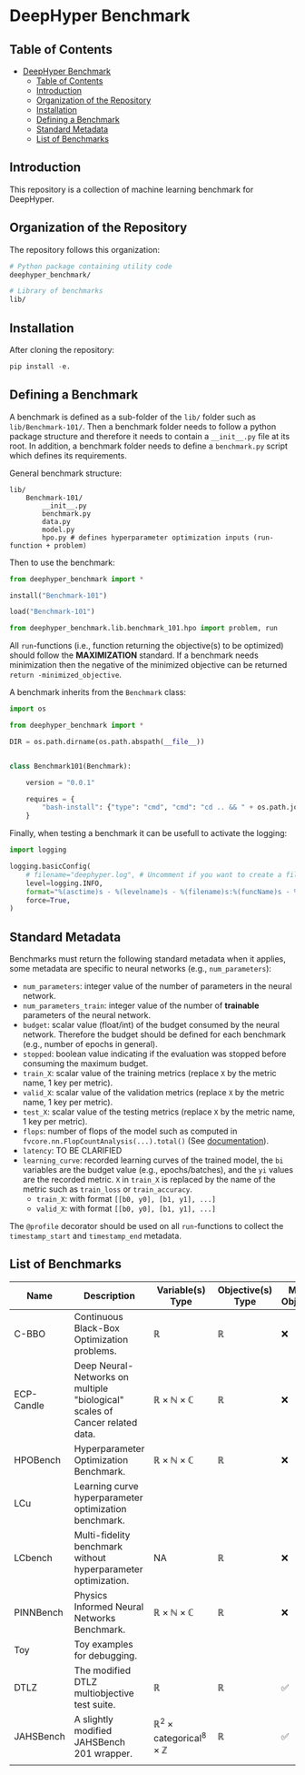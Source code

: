 # DeepHyper Benchmark

## Table of Contents

- [DeepHyper Benchmark](#deephyper-benchmark)
  - [Table of Contents](#table-of-contents)
  - [Introduction](#introduction)
  - [Organization of the Repository](#organization-of-the-repository)
  - [Installation](#installation)
  - [Defining a Benchmark](#defining-a-benchmark)
  - [Standard Metadata](#standard-metadata)
  - [List of Benchmarks](#list-of-benchmarks)

## Introduction

This repository is a collection of machine learning benchmark for DeepHyper.

## Organization of the Repository

The repository follows this organization:

```bash
# Python package containing utility code
deephyper_benchmark/

# Library of benchmarks
lib/
```

## Installation

After cloning the repository:
```python
pip install -e.
```

## Defining a Benchmark

A benchmark is defined as a sub-folder of the `lib/` folder such as `lib/Benchmark-101/`. Then a benchmark folder needs to follow a python package structure and therefore it needs to contain a `__init__.py` file at its root. In addition, a benchmark folder needs to define a `benchmark.py` script which defines its requirements.

General benchmark structure:
```
lib/
    Benchmark-101/
        __init__.py
        benchmark.py
        data.py
        model.py
        hpo.py # defines hyperparameter optimization inputs (run-function + problem)
```

Then to use the benchmark:

```python
from deephyper_benchmark import *

install("Benchmark-101")

load("Benchmark-101")

from deephyper_benchmark.lib.benchmark_101.hpo import problem, run
```

All `run`-functions (i.e., function returning the objective(s) to be optimized) should follow the **MAXIMIZATION** standard. If a benchmark needs minimization then the negative of the minimized objective can be returned `return -minimized_objective`.

A benchmark inherits from the `Benchmark` class:

```python
import os

from deephyper_benchmark import *

DIR = os.path.dirname(os.path.abspath(__file__))


class Benchmark101(Benchmark):

    version = "0.0.1"

    requires = {
        "bash-install": {"type": "cmd", "cmd": "cd .. && " + os.path.join(DIR, "../install.sh")},
    }

```

Finally, when testing a benchmark it can be usefull to activate the logging:

```python
import logging

logging.basicConfig(
    # filename="deephyper.log", # Uncomment if you want to create a file with the logs
    level=logging.INFO,
    format="%(asctime)s - %(levelname)s - %(filename)s:%(funcName)s - %(message)s",
    force=True,
)
```

## Standard Metadata

Benchmarks must return the following standard metadata when it applies, some metadata are specific to neural networks (e.g., `num_parameters`):

- `num_parameters`: integer value of the number of parameters in the neural network.
- `num_parameters_train`: integer value of the number of **trainable** parameters of the neural network.
- `budget`: scalar value (float/int) of the budget consumed by the neural network. Therefore the budget should be defined for each benchmark (e.g., number of epochs in general).
- `stopped`: boolean value indicating if the evaluation was stopped before consuming the maximum budget.
- `train_X`:  scalar value of the training metrics (replace `X` by the metric name, 1 key per metric).
- `valid_X`: scalar value of the validation metrics (replace `X` by the metric name, 1 key per metric).
- `test_X`: scalar value of the testing metrics (replace `X` by the metric name, 1 key per metric).
- `flops`: number of flops of the model such as computed in `fvcore.nn.FlopCountAnalysis(...).total()` (See [documentation](https://detectron2.readthedocs.io/en/latest/modules/fvcore.html#module-fvcore.nn)).
- `latency`: TO BE CLARIFIED
- `learning_curve`: recorded learning curves of the trained model, the `bi` variables are the budget value (e.g., epochs/batches), and the `yi` values are the recorded metric. `X` in `train_X` is replaced by the name of the metric such as `train_loss` or `train_accuracy`.
    - `train_X`: with format `[[b0, y0], [b1, y1], ...]`
    - `valid_X`: with format `[[b0, y0], [b1, y1], ...]`


The `@profile` decorator should be used on all `run`-functions to collect the `timestamp_start` and `timestamp_end` metadata.

## List of Benchmarks

| Name       | Description                                                                  | Variable(s) Type                             | Objective(s) Type | Multi-Objective | Multi-Fidelity | Evaluation Duration |
| ---------- | ---------------------------------------------------------------------------- | -------------------------------------------- | ----------------- | --------------- | -------------- | ------------------- |
| C-BBO      | Continuous Black-Box Optimization problems.                                  | $\mathbb{R}$                                 | $\mathbb{R}$      | ❌              | ❌             | ms                  |
| ECP-Candle | Deep Neural-Networks on multiple "biological" scales of Cancer related data. | $\mathbb{R}\times\mathbb{N}\times\mathbb{C}$ | $\mathbb{R}$      | ❌              | ❌             | min                 |
| HPOBench   | Hyperparameter Optimization Benchmark.                                       | $\mathbb{R}\times\mathbb{N}\times\mathbb{C}$ | $\mathbb{R}$      | ❌              | ✅             | ms to min           |
| LCu        | Learning curve hyperparameter optimization benchmark.                        |                                              |                   |                 |                |                     |
| LCbench    | Multi-fidelity benchmark without hyperparameter optimization.                | NA                                           | $\mathbb{R}$      | ❌              | ✅             | secondes            |
| PINNBench  | Physics Informed Neural Networks Benchmark.                                  | $\mathbb{R}\times\mathbb{N}\times\mathbb{C}$                            | $\mathbb{R}$      | ❌              | ✅             | ms                  |
| Toy        | Toy examples for debugging.                                                  |                                              |                   |                 |                |                     |
| DTLZ       | The modified DTLZ multiobjective test suite.                                 |  $\mathbb{R}$                                |  $\mathbb{R}$     | ✅              |  ❌            | configurable        |
| JAHSBench  | A slightly modified JAHSBench 201 wrapper.                                   |  $\mathbb{R}^2\times\text{categorical}^8\times\mathbb{Z}$                               |  $\mathbb{R}$     | ✅              |  ❌            | configurable        |
|                |                                                                          |                                              |                   |                 |                |                     |
      
      
      
      
      
      
      
  
      
      
      
      
      
      
  
      
      
      
      
